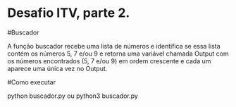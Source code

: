 # Desafio ITV, parte 2.

#Buscador

A função buscador recebe uma lista de números e identifica se essa lista contém os números 5, 7 e/ou 9 e retorna uma variável chamada Output com os números encontrados (5, 7 e/ou 9) em ordem crescente e cada um aparece uma única vez no Output.

#Como executar

python buscador.py
ou
python3 buscador.py
